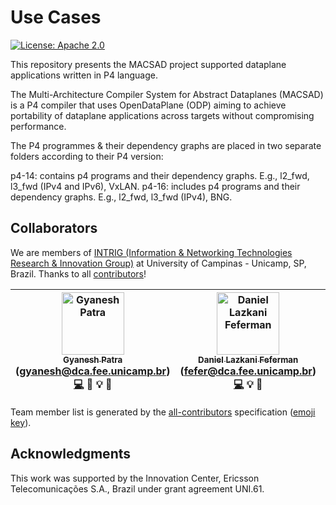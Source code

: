 # Use Cases
[![License: Apache 2.0](https://img.shields.io/hexpm/l/plug.svg?style=for-the-badge)](LICENSE)

This repository presents the MACSAD project supported dataplane applications written in P4 language.

The Multi-Architecture Compiler System for Abstract Dataplanes (MACSAD) is a P4 compiler that uses OpenDataPlane (ODP) aiming to achieve portability of dataplane applications across targets without compromising performance.

The P4 programmes & their dependency graphs are placed in two separate folders according to their P4 version:

p4-14: contains p4 programs and their dependency graphs. E.g., l2_fwd, l3_fwd (IPv4 and IPv6), VxLAN.
p4-16: includes p4 programs and their dependency graphs. E.g., l2_fwd, l3_fwd (IPv4), BNG.

## Collaborators
We are members of [INTRIG (Information & Networking Technologies Research & Innovation Group)](http://intrig.dca.fee.unicamp.br) at University of Campinas - Unicamp, SP, Brazil.
Thanks to all [contributors](https://github.com/intrig-unicamp/BB-Gen/graphs/contributors)!

<!-- Contributors table START -->
| [<img src="https://avatars.githubusercontent.com/c3m3gyanesh?s=100" width="100" alt="Gyanesh Patra" /><br /><sub>Gyanesh Patra</sub>](https://github.com/c3m3gyanesh)<br />(gyanesh@dca.fee.unicamp.br)<br />[💻](https://github.com/intrig-unicamp/BB-Gen/commits?author=c3m3gyanesh) 🔌 💡 👀 | [<img src="https://avatars.githubusercontent.com/fefer?s=100" width="100" alt="Daniel Lazkani Feferman" /><br /><sub>Daniel Lazkani Feferman</sub>](https://github.com/fefer)<br />(fefer@dca.fee.unicamp.br)<br />[💻](https://github.com/intrig-unicamp/BB-Gen/commits?author=fefer)  💡 📖 | [<img src="https://avatars.githubusercontent.com/ecwolf?s=100" width="100" alt="Fabricio Rodríguez" /><br /><sub>Fabricio Rodríguez</sub>](https://github.com/ecwolf)<br />(frodri@dca.fee.unicamp.br)<br />[💻](https://github.com/intrig-unicamp/BB-Gen/commits?author=ecwolf) 🔌 💡 👀 | [<img src="https://avatars.githubusercontent.com/zjuan22?s=100" width="100" alt="Juan Sebastian Mejia" /><br /><sub>Juan Sebastian Mejia</sub>](https://github.com/zjuan22)<br />(jmejia@dca.fee.unicamp.br)<br />[💻](https://github.com/intrig-unicamp/BB-Gen/commits?author=zjuan22) 💡 | [<img src="https://avatars.githubusercontent.com/chesteve?s=100" width="100" alt="Christian Esteve Rothenberg" /><br /><sub>Christian Esteve Rothenberg</sub>](https://github.com/chesteve)<br />(chesteve@dca.fee.unicamp.br)<br />📢 🎨 💼 |
| :---: | :---: | :---: | :---: | :---: |
<!-- Contributors table END -->
Team member list is generated by the [all-contributors](https://github.com/kentcdodds/all-contributors) specification ([emoji key](https://github.com/kentcdodds/all-contributors#emoji-key)).

<!--- P Gyanesh Kumar Patra (gyanesh@dca.fee.unicamp.br)
Daniel Lazkani Feferman (fefer@dca.fee.unicamp.br)
Fabricio E Rodriguez Cesen (frodri@dca.fee.unicamp.br)
Juan Sebastian Mejia (jmejia@dca.fee.unicamp.br)
Christian Rodolfo Esteve Rothenberg (chesteve@dca.fee.unicamp.br)  -->

## Acknowledgments
This work was supported by the Innovation Center, Ericsson Telecomunicações S.A., Brazil under grant agreement UNI.61.
